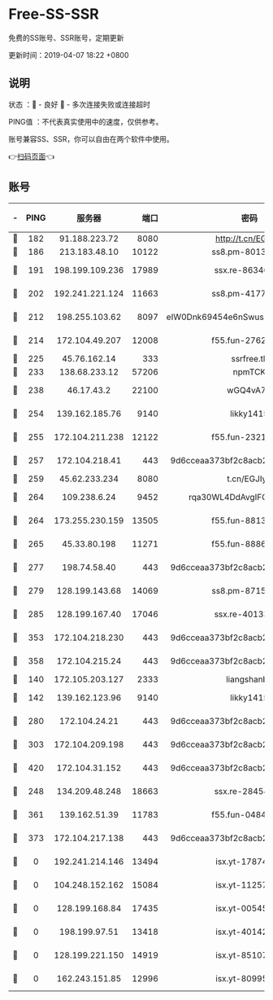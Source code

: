 # Free-SS-SSR

免费的SS账号、SSR账号，定期更新

更新时间：2019-04-07 18:22 +0800

## 说明

状态     ：🙂 - 良好 🙁 - 多次连接失败或连接超时

PING值   ：不代表真实使用中的速度，仅供参考。

账号兼容SS、SSR，你可以自由在两个软件中使用。

👉[扫码页面](https://liesauer.github.io/Free-SS-SSR/)👈

## 账号

|-|PING|服务器|端口|密码|加密方式|区域|
|:----:|:----:|:-----:|-----:|:----:|:----:|:----:|
|🙂|182|91.188.223.72|8080|http://t.cn/EGJIyrl|rc4-md5|RU|
|🙂|186|213.183.48.10|10122|ss8.pm-80138879|rc4-md5|RU|
|🙂|191|198.199.109.236|17989|ssx.re-86346346|aes-256-cfb|US|
|🙂|202|192.241.221.124|11663|ss8.pm-41772299|aes-256-cfb|US|
|🙂|212|198.255.103.62|8097|eIW0Dnk69454e6nSwuspv9DmS201tQ0D|aes-256-cfb|US|
|🙂|214|172.104.49.207|12008|f55.fun-27622022|aes-256-cfb|SG|
|🙂|225|45.76.162.14|333|ssrfree.tk|rc4|SG|
|🙂|233|138.68.233.12|57206|npmTCK|rc4-md5|US|
|🙂|238|46.17.43.2|22100|wGQ4vA7D|aes-256-gcm|RU|
|🙂|254|139.162.185.76|9140|likky1415|aes-256-cfb|DE|
|🙂|255|172.104.211.238|12122|f55.fun-23214357|aes-256-cfb|US|
|🙂|257|172.104.218.41|443|9d6cceaa373bf2c8acb22e60b6a58be6|aes-256-cfb|US|
|🙂|259|45.62.233.234|8080|t.cn/EGJIyrl|rc4-md5|CA|
|🙂|264|109.238.6.24|9452|rqa30WL4DdAvgIFG6Fs3znzTa|aes-256-cfb|FR|
|🙂|264|173.255.230.159|13505|f55.fun-88132244|aes-256-cfb|US|
|🙂|265|45.33.80.198|11271|f55.fun-88868016|aes-256-cfb|US|
|🙂|277|198.74.58.40|443|9d6cceaa373bf2c8acb22e60b6a58be6|aes-256-cfb|US|
|🙂|279|128.199.143.68|14069|ss8.pm-87154822|aes-256-cfb|SG|
|🙂|285|128.199.167.40|17046|ssx.re-40133185|aes-256-cfb|SG|
|🙂|353|172.104.218.230|443|9d6cceaa373bf2c8acb22e60b6a58be6|aes-256-cfb|US|
|🙂|358|172.104.215.24|443|9d6cceaa373bf2c8acb22e60b6a58be6|aes-256-cfb|US|
|🙂|140|172.105.203.127|2333|liangshanbo|chacha20|JP|
|🙂|142|139.162.123.96|9140|likky1415|aes-256-cfb|JP|
|🙂|280|172.104.24.21|443|9d6cceaa373bf2c8acb22e60b6a58be6|aes-256-cfb|US|
|🙂|303|172.104.209.198|443|9d6cceaa373bf2c8acb22e60b6a58be6|aes-256-cfb|US|
|🙂|420|172.104.31.152|443|9d6cceaa373bf2c8acb22e60b6a58be6|aes-256-cfb|US|
|🙁|248|134.209.48.248|18663|ssx.re-28454131|aes-256-cfb|US|
|🙁|361|139.162.51.39|11783|f55.fun-04843983|aes-256-cfb|SG|
|🙁|373|172.104.217.138|443|9d6cceaa373bf2c8acb22e60b6a58be6|aes-256-cfb|US|
|🙁|0|192.241.214.146|13494|isx.yt-17874005|aes-256-cfb|US|
|🙁|0|104.248.152.162|15084|isx.yt-11257150|aes-256-cfb|SG|
|🙁|0|128.199.168.84|17435|isx.yt-00545215|aes-256-cfb|SG|
|🙁|0|198.199.97.51|13418|isx.yt-40142272|aes-256-cfb|US|
|🙁|0|128.199.221.150|14919|isx.yt-85107538|aes-256-cfb|SG|
|🙁|0|162.243.151.85|12996|isx.yt-80995578|aes-256-cfb|US|
